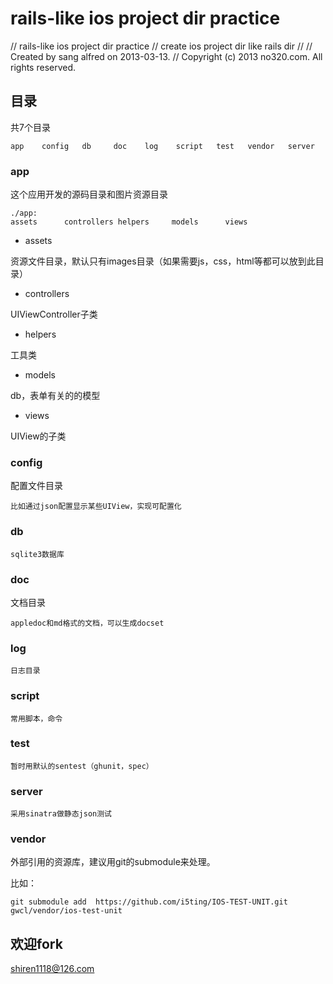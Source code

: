 
# rails-like ios project dir practice

//  rails-like ios project dir practice
//  create ios project dir like rails dir
//
//  Created by sang alfred on 2013-03-13.
//  Copyright (c) 2013 no320.com. All rights reserved.


## 目录

共7个目录

	app    config   db     doc    log    script   test   vendor   server
	

### app    
这个应用开发的源码目录和图片资源目录

	./app:
	assets      controllers helpers     models      views


- assets  
  
资源文件目录，默认只有images目录（如果需要js，css，html等都可以放到此目录）

- controllers 

UIViewController子类

- helpers     

工具类

- models      

db，表单有关的的模型

- views

UIView的子类


### config
配置文件目录

	比如通过json配置显示某些UIView，实现可配置化
   
### db

	sqlite3数据库
     
### doc    
文档目录

	appledoc和md格式的文档，可以生成docset

### log    

	日志目录


### script   

	常用脚本，命令


### test   

	暂时用默认的sentest（ghunit，spec）


### server

	采用sinatra做静态json测试


### vendor
外部引用的资源库，建议用git的submodule来处理。

比如：

	git submodule add  https://github.com/i5ting/IOS-TEST-UNIT.git gwcl/vendor/ios-test-unit



## 欢迎fork

shiren1118@126.com

